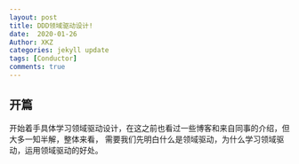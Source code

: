 ```yaml
---
layout: post
title: DDD领域驱动设计!
date:  2020-01-26
Author: XKZ
categories: jekyll update
tags: [Conductor]
comments: true
---
```

## 开篇
开始着手具体学习领域驱动设计，在这之前也看过一些博客和来自同事的介绍，但大多一知半解，整体来看，
需要我们先明白什么是领域驱动，为什么学习领域驱动，运用领域驱动的好处。


